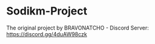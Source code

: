 # Sodikm-Project
The original project by BRAVONATCHO - Discord Server: https://discord.gg/4duAW98czk
